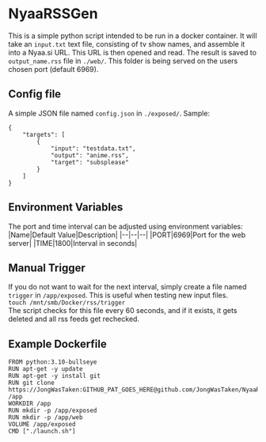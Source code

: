 # NyaaRSSGen

This is a simple python script intended to be run in a docker container.
It will take an `input.txt` text file, consisting of tv show names, and assemble it into a Nyaa.si URL.
This URL is then opened and read. The result is saved to `output_name.rss` file in `./web/`. This folder is being served on the users chosen port (default 6969).

## Config file
A simple JSON file named `config.json` in `./exposed/`.
Sample:  
```
{
    "targets": [
        {
            "input": "testdata.txt",
            "output": "anime.rss",
            "target": "subsplease"
        }
    ]
}
```

## Environment Variables
The port and time interval can be adjusted using environment variables:
|Name|Default Value|Description|
|--|--|--|
|PORT|6969|Port for the web server|
|TIME|1800|Interval in seconds|

## Manual Trigger
If you do not want to wait for the next interval, simply create a file named `trigger` in `/app/exposed`.
This is useful when testing new input files.  
`touch /mnt/smb/Docker/rss/trigger`  
The script checks for this file every 60 seconds, and if it exists, it gets deleted and all rss feeds get rechecked.

## Example Dockerfile
```
FROM python:3.10-bullseye
RUN apt-get -y update
RUN apt-get -y install git
RUN git clone https://JongWasTaken:GITHUB_PAT_GOES_HERE@github.com/JongWasTaken/NyaaRSSGen /app
WORKDIR /app
RUN mkdir -p /app/exposed
RUN mkdir -p /app/web
VOLUME /app/exposed
CMD ["./launch.sh"]
```
